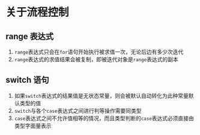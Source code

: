 # 关于流程控制

## range 表达式

1. `range`表达式只会在`for`语句开始执行被求值一次，无论后边有多少次迭代
2. `range`表达式的求值结果会被复制，即被迭代对象是`range`表达式的副本

## switch 语句

1. 如果`switch`表达式的结果值是无状态常量，则会被默认自动转化为此种常量默认类型的值
2. `switch`与各个`case`表达式之间进行判等操作需要同类型
3. `case`表达式之间不允许值相等的情况，而且类型判断的`case`表达式必须直接由类型字面量表示
